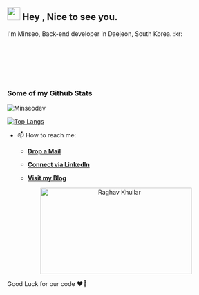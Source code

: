 <h2><img src="https://emojis.slackmojis.com/emojis/images/1531849430/4246/blob-sunglasses.gif?1531849430" width="30"/> Hey , Nice to see you. </h2>
<p>I'm Minseo, Back-end developer in Daejeon, South Korea. :kr: </p>
<br/>

<br/>

<br/><br/>

### Some of my Github Stats
<!--START_SECTION:waka-->
<!--END_SECTION:waka-->

<p align=left> <img src=https://komarev.com/ghpvc/?username=Minseo-dev alt=Minseodev /> </p>

[![Top Langs](https://github-readme-stats.vercel.app/api/top-langs/?username=Minseo-dev&layout=compact)](https://github.com/Minseodev/github-readme-stats)

- 📫 How to reach me:
    * [**Drop a Mail**](mailto:kms12782@gmail.com)

    * [**Connect via LinkedIn**](https://www.linkedin.com/in/raghav-khullar/)

    * [**Visit my Blog**](https://medium.com/@Minseo-dev)
<div align="center">
<img src="https://github.com/raghavk16/raghavk16/blob/master/connected.gif" alt="Raghav Khullar" width="350" height="200" />
</div>

<p>Good Luck for our code ❤️‍🔥</p>
